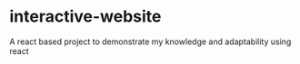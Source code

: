 # interactive-website
A react based project to demonstrate my knowledge and adaptability using react
